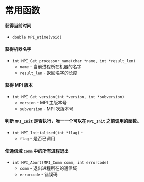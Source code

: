 # 常用函数
#### 获得当前时间
+ `double MPI_Wtime(void)` 

#### 获得机器名字
+ `int MPI_Get_processor_name(char *name, int *result_len)`
    - `name` - 当前进程所在机器的名字
    - `result_len` - 返回名字的长度

#### 获得 MPI 版本
+ `int MPI_Get_version(int *version, int *subversion)`
    - `version` - MPI 主版本号
    - `subversion` - MPI 次版本号    
    
#### 判断 `MPI_Init` 是否执行，唯一一个可以在 `MPI_Init` 之前调用的函数。
+ `int MPI_Initialized(int *flag)` - 
    - `flag` - 是否已调用
    
#### 使通信域 `Comm` 中的所有进程退出
+ `int MPI_Abort(MPI_Comm comm, int errorcode)`
    - `comm` - 退出进程所在的通信域
    - `errorcode` - 错误码